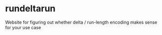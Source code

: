 # rundeltarun
Website for figuring out whether delta / run-length encoding makes sense for your use case
